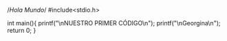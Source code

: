/*Hola Mundo*/
#include<stdio.h>

int main(){
  printf("\nNUESTRO PRIMER CÓDIGO\n");
  printf("\nGeorgina\n");
  return 0;
}
